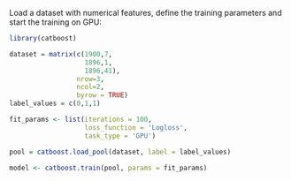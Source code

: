 
Load a dataset with numerical features, define the training parameters and start the training on GPU:
```r
library(catboost)

dataset = matrix(c(1900,7,
                   1896,1,
                   1896,41),
                 nrow=3, 
                 ncol=2, 
                 byrow = TRUE)
label_values = c(0,1,1)

fit_params <- list(iterations = 100,
                   loss_function = 'Logloss',
                   task_type = 'GPU')

pool = catboost.load_pool(dataset, label = label_values)

model <- catboost.train(pool, params = fit_params)
```
